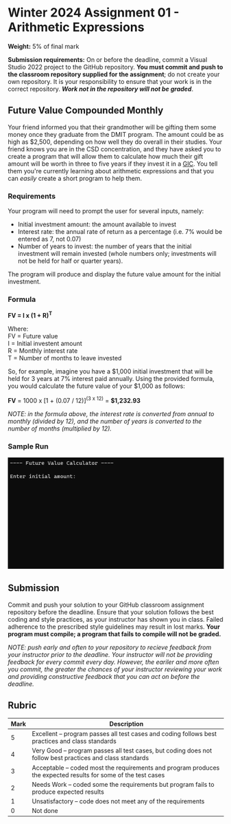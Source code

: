 # Winter 2024 Assignment 01 - Arithmetic Expressions
__Weight:__ 5% of final mark

__Submission requirements:__ On or before the deadline, commit a Visual Studio 2022 project to the GitHub repository. __You must commit and push to the classroom repository supplied for the assignment__; do not create your own repository. It is your responsibility to ensure that your work is in the correct repository. ___Work not in the repository will not be graded___.

## Future Value Compounded Monthly
Your friend informed you that their grandmother will be gifting them some money once they graduate from the DMIT program. The amount could be as high as $2,500, depending on how well they do overall in their studies. Your friend knows you are in the CSD concentration, and they have asked you to create a program that will allow them to calculate how much their gift amount will be worth in three to five years if they invest it in a [GIC](https://en.wikipedia.org/wiki/Guaranteed_investment_certificate). You tell them you're currently learning about arithmetic expressions and that you can _easily_ create a short program to help them.

### Requirements
Your program will need to prompt the user for several inputs, namely:

- Initial investment amount: the amount available to invest
- Interest rate: the annual rate of return as a percentage (i.e. 7% would be entered as 7, not 0.07)
- Number of years to invest: the number of years that the initial investment will remain invested (whole numbers only; investments will not be held for half or quarter years).

The program will produce and display the future value amount for the initial investment.

### Formula

__FV = I x (1 + R)<sup>T</sup>__

Where: <br>
FV = Future value <br>
I = Initial investent amount <br>
R = Monthly interest rate <br>
T = Number of months to leave invested

So, for example, imagine you have a $1,000 initial investment that will be held for 3 years at 7% interest paid annually. Using the provided formula, you would calculate the future value of your $1,000 as follows:

__FV__ = 1000 x \[1 + (0.07 / 12)]<sup>(3 x 12)</sup> = __$1,232.93__

_NOTE: in the formula above, the interest rate is converted from annual to monthly (divided by 12), and the number of years is converted to the number of months (multiplied by 12)._

### Sample Run
![assign1](images/assign1-sample-run.gif)

## Submission
Commit and push your solution to your GitHub classroom assignment repository before the deadline. Ensure that your solution follows the best coding and style practices, as your instructor has shown you in class. Failed adherence to the prescribed style guidelines may result in lost marks. __Your program must compile; a program that fails to compile will not be graded.__

_NOTE: push early and often to your repository to recieve feedback from your instructor prior to the deadline. Your instructor will not be providing feedback for every commit every day. However, the eariler and more often you commit, the greater the chances of your instructor reviewing your work and providing constructive feedback that you can act on before the deadline._

## Rubric
| Mark | Description |
|---|---|
| 5  | Excellent – program passes all test cases and coding follows best practices and class standards |
| 4  | Very Good – program passes all test cases, but coding does not follow best practices and class standards |
| 3  | Acceptable – coded most the requirements and program produces the expected results for some of the test cases |
| 2  | Needs Work – coded some the requirements but program fails to produce expected results |
| 1  | Unsatisfactory – code does not meet any of the requirements |
| 0  | Not done |
